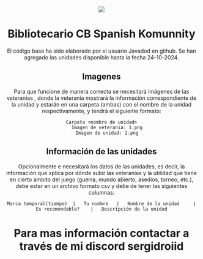 <div align="center"><img src="/src/images/imagenes/logocasa.png">

# Bibliotecario CB Spanish Komunnity
El código base ha sido elaborado por el usuario Javadod en github.
Se han agregado las unidades disponible hasta la fecha 24-10-2024.

## Imagenes
Para que funcione de manera correcta se necesitará imágenes de las veteranías , donde la veteranía mostrará la información correspondiente de la unidad y estarán en una carpeta (ambas) con el nombre de la unidad respectivamente, y tendrá el siguiente formato:
```
Carpeta <nombre de unidad>
    Imagen de veterania: 1.png
    Imagen de unidad: 2.png
```
## Información de las unidades
Opcionalmente e necesitará los datos de las unidades, es decir, la información que xplica por dónde subir las veteranías y la utilidad que tiene en cierto ámbito del juego (guerra, mundo abierto, asedios, torneo, etc.), debe estar en un archivo formato csv y debe de tener las siguientes columnas:
```
Marca temporal(tiempo)  |   Tu nombre   |   Nombre de la unidad     |   Es recomendable?    |   Descripción de la unidad
```


# Para mas información contactar a través de mi discord sergidroiid